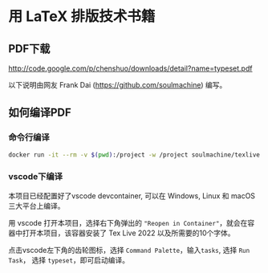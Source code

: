 # 用 LaTeX 排版技术书籍

## PDF下载

<http://code.google.com/p/chenshuo/downloads/detail?name=typeset.pdf>

以下说明由网友 Frank Dai (https://github.com/soulmachine) 编写。

## 如何编译PDF

### 命令行编译

```bash
docker run -it --rm -v $(pwd):/project -w /project soulmachine/texlive xelatex -interaction=nonstopmode typeset.tex
```

### vscode下编译

本项目已经配置好了vscode devcontainer, 可以在 Windows, Linux 和 macOS 三大平台上编译。

用 vscode 打开本项目，选择右下角弹出的 `"Reopen in Container"`，就会在容器中打开本项目，该容器安装了 Tex Live 2022 以及所需要的10个字体。

点击vscode左下角的齿轮图标，选择 `Command Palette`，输入`tasks`, 选择 `Run Task`， 选择 `typeset`，即可启动编译。
